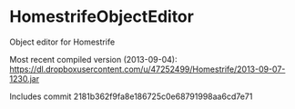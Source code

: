 HomestrifeObjectEditor
================

Object editor for Homestrife

Most recent compiled version (2013-09-04): https://dl.dropboxusercontent.com/u/47252499/Homestrife/2013-09-07-1230.jar

Includes commit 2181b362f9fa8e186725c0e68791998aa6cd7e71
